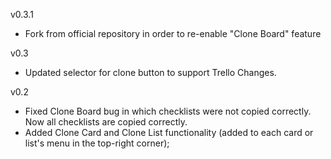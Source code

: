 v0.3.1
* Fork from official repository in order to re-enable "Clone Board" feature

v0.3
* Updated selector for clone button to support Trello Changes.

v0.2
* Fixed Clone Board bug in which checklists were not copied correctly. Now all checklists are copied correctly.
* Added Clone Card and Clone List functionality (added to each card or list's menu in the top-right corner);

